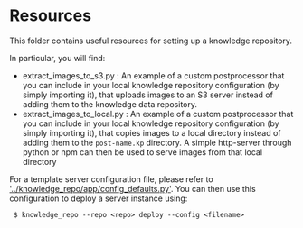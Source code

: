Resources
=========

This folder contains useful resources for setting up a knowledge repository.

In particular, you will find:
 - extract_images_to_s3.py : An example of a custom postprocessor that you can
   include in your local knowledge repository configuration (by simply importing
   it), that uploads images to an S3 server instead of adding them to the
   knowledge data repository.
 - extract_images_to_local.py : An example of a custom postprocessor that you
   can include in your local knowledge repository configuration (by simply
   importing it), that copies images to a local directory instead of adding them
   to the `post-name.kp` directory. A simple http-server through python or npm can then be used to serve images from that local directory

For a template server configuration file, please refer to
['../knowledge_repo/app/config_defaults.py'](https://github.com/airbnb/knowledge-repo/blob/master/knowledge_repo/app/config_defaults.py). You can then use this
configuration to deploy a server instance using:

     $ knowledge_repo --repo <repo> deploy --config <filename>
